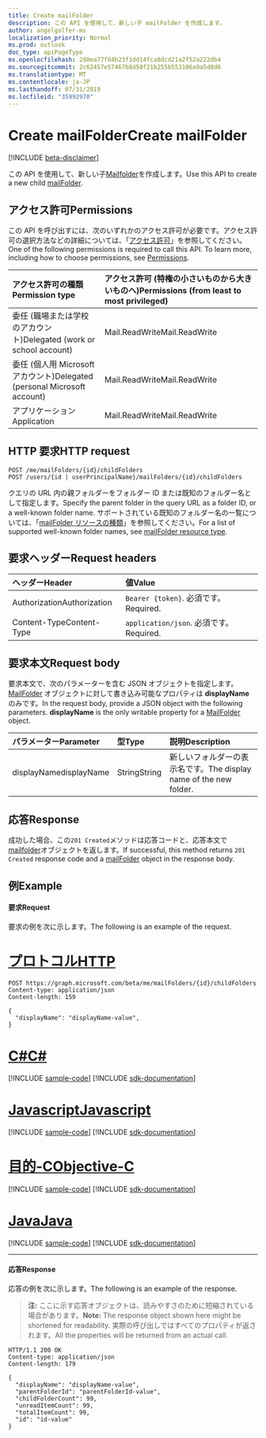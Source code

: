 ```yaml
---
title: Create mailFolder
description: この API を使用して、新しい子 mailFolder を作成します。
author: angelgolfer-ms
localization_priority: Normal
ms.prod: outlook
doc_type: apiPageType
ms.openlocfilehash: 2d0ea77f84b23f1dd14fca8dcd21a2f52a222db4
ms.sourcegitcommit: 2c62457e57467b8d50f21b255b553106a9a5d8d6
ms.translationtype: MT
ms.contentlocale: ja-JP
ms.lasthandoff: 07/31/2019
ms.locfileid: "35992970"
---
```

# <a name="create-mailfolder"></a><span data-ttu-id="7120a-103">Create mailFolder</span><span class="sxs-lookup"><span data-stu-id="7120a-103">Create mailFolder</span></span>

[!INCLUDE [beta-disclaimer](../../includes/beta-disclaimer.md)]

<span data-ttu-id="7120a-104">この API を使用して、新しい子[Mailfolder](../resources/mailfolder.md)を作成します。</span><span class="sxs-lookup"><span data-stu-id="7120a-104">Use this API to create a new child [mailFolder](../resources/mailfolder.md).</span></span>

## <a name="permissions"></a><span data-ttu-id="7120a-105">アクセス許可</span><span class="sxs-lookup"><span data-stu-id="7120a-105">Permissions</span></span>

<span data-ttu-id="7120a-p101">この API を呼び出すには、次のいずれかのアクセス許可が必要です。アクセス許可の選択方法などの詳細については、「[アクセス許可](/graph/permissions-reference)」を参照してください。</span><span class="sxs-lookup"><span data-stu-id="7120a-p101">One of the following permissions is required to call this API. To learn more, including how to choose permissions, see [Permissions](/graph/permissions-reference).</span></span>

| <span data-ttu-id="7120a-108">アクセス許可の種類</span><span class="sxs-lookup"><span data-stu-id="7120a-108">Permission type</span></span> | <span data-ttu-id="7120a-109">アクセス許可 (特権の小さいものから大きいものへ)</span><span class="sxs-lookup"><span data-stu-id="7120a-109">Permissions (from least to most privileged)</span></span> |
|:----------------|:--------------------------------------------|
|<span data-ttu-id="7120a-110">委任 (職場または学校のアカウント)</span><span class="sxs-lookup"><span data-stu-id="7120a-110">Delegated (work or school account)</span></span> | <span data-ttu-id="7120a-111">Mail.ReadWrite</span><span class="sxs-lookup"><span data-stu-id="7120a-111">Mail.ReadWrite</span></span>    |
|<span data-ttu-id="7120a-112">委任 (個人用 Microsoft アカウント)</span><span class="sxs-lookup"><span data-stu-id="7120a-112">Delegated (personal Microsoft account)</span></span> | <span data-ttu-id="7120a-113">Mail.ReadWrite</span><span class="sxs-lookup"><span data-stu-id="7120a-113">Mail.ReadWrite</span></span>    |
|<span data-ttu-id="7120a-114">アプリケーション</span><span class="sxs-lookup"><span data-stu-id="7120a-114">Application</span></span> | <span data-ttu-id="7120a-115">Mail.ReadWrite</span><span class="sxs-lookup"><span data-stu-id="7120a-115">Mail.ReadWrite</span></span> |

## <a name="http-request"></a><span data-ttu-id="7120a-116">HTTP 要求</span><span class="sxs-lookup"><span data-stu-id="7120a-116">HTTP request</span></span>

<!-- { "blockType": "ignored" } -->

```http
POST /me/mailFolders/{id}/childFolders
POST /users/{id | userPrincipalName}/mailFolders/{id}/childFolders
```

<span data-ttu-id="7120a-117">クエリの URL 内の親フォルダーをフォルダー ID または既知のフォルダー名として指定します。</span><span class="sxs-lookup"><span data-stu-id="7120a-117">Specify the parent folder in the query URL as a folder ID, or a well-known folder name.</span></span> <span data-ttu-id="7120a-118">サポートされている既知のフォルダー名の一覧については、「[mailFolder リソースの種類](../resources/mailfolder.md)」を参照してください。</span><span class="sxs-lookup"><span data-stu-id="7120a-118">For a list of supported well-known folder names, see [mailFolder resource type](../resources/mailfolder.md).</span></span>

## <a name="request-headers"></a><span data-ttu-id="7120a-119">要求ヘッダー</span><span class="sxs-lookup"><span data-stu-id="7120a-119">Request headers</span></span>

| <span data-ttu-id="7120a-120">ヘッダー</span><span class="sxs-lookup"><span data-stu-id="7120a-120">Header</span></span> | <span data-ttu-id="7120a-121">値</span><span class="sxs-lookup"><span data-stu-id="7120a-121">Value</span></span> |
|:-------|:------|
| <span data-ttu-id="7120a-122">Authorization</span><span class="sxs-lookup"><span data-stu-id="7120a-122">Authorization</span></span> | <span data-ttu-id="7120a-123">`Bearer {token}`.</span><span class="sxs-lookup"><span data-stu-id="7120a-123"></span></span> <span data-ttu-id="7120a-124">必須です。</span><span class="sxs-lookup"><span data-stu-id="7120a-124">Required.</span></span> |
| <span data-ttu-id="7120a-125">Content-Type</span><span class="sxs-lookup"><span data-stu-id="7120a-125">Content-Type</span></span> | <span data-ttu-id="7120a-126">`application/json`.</span><span class="sxs-lookup"><span data-stu-id="7120a-126"></span></span> <span data-ttu-id="7120a-127">必須です。</span><span class="sxs-lookup"><span data-stu-id="7120a-127">Required.</span></span> |

## <a name="request-body"></a><span data-ttu-id="7120a-128">要求本文</span><span class="sxs-lookup"><span data-stu-id="7120a-128">Request body</span></span>

<span data-ttu-id="7120a-p105">要求本文で、次のパラメーターを含む JSON オブジェクトを指定します。[MailFolder](../resources/mailfolder.md) オブジェクトに対して書き込み可能なプロパティは **displayName** のみです。</span><span class="sxs-lookup"><span data-stu-id="7120a-p105">In the request body, provide a JSON object with the following parameters. **displayName** is the only writable property for a [MailFolder](../resources/mailfolder.md) object.</span></span>

| <span data-ttu-id="7120a-131">パラメーター</span><span class="sxs-lookup"><span data-stu-id="7120a-131">Parameter</span></span> | <span data-ttu-id="7120a-132">型</span><span class="sxs-lookup"><span data-stu-id="7120a-132">Type</span></span> | <span data-ttu-id="7120a-133">説明</span><span class="sxs-lookup"><span data-stu-id="7120a-133">Description</span></span> |
|:----------|:-----|:------------|
|<span data-ttu-id="7120a-134">displayName</span><span class="sxs-lookup"><span data-stu-id="7120a-134">displayName</span></span>|<span data-ttu-id="7120a-135">String</span><span class="sxs-lookup"><span data-stu-id="7120a-135">String</span></span>|<span data-ttu-id="7120a-136">新しいフォルダーの表示名です。</span><span class="sxs-lookup"><span data-stu-id="7120a-136">The display name of the new folder.</span></span>|

## <a name="response"></a><span data-ttu-id="7120a-137">応答</span><span class="sxs-lookup"><span data-stu-id="7120a-137">Response</span></span>

<span data-ttu-id="7120a-138">成功した場合、この`201 Created`メソッドは応答コードと、応答本文で[mailfolder](../resources/mailfolder.md)オブジェクトを返します。</span><span class="sxs-lookup"><span data-stu-id="7120a-138">If successful, this method returns `201 Created` response code and a [mailFolder](../resources/mailfolder.md) object in the response body.</span></span>

## <a name="example"></a><span data-ttu-id="7120a-139">例</span><span class="sxs-lookup"><span data-stu-id="7120a-139">Example</span></span>

#### <a name="request"></a><span data-ttu-id="7120a-140">要求</span><span class="sxs-lookup"><span data-stu-id="7120a-140">Request</span></span>

<span data-ttu-id="7120a-141">要求の例を次に示します。</span><span class="sxs-lookup"><span data-stu-id="7120a-141">The following is an example of the request.</span></span>

# <a name="httptabhttp"></a>[<span data-ttu-id="7120a-142">プロトコル</span><span class="sxs-lookup"><span data-stu-id="7120a-142">HTTP</span></span>](#tab/http)
<!-- {
  "blockType": "request",
  "name": "create_mailfolder_from_mailfolder"
}-->

```http
POST https://graph.microsoft.com/beta/me/mailFolders/{id}/childFolders
Content-type: application/json
Content-length: 159

{
  "displayName": "displayName-value",
}
```
# <a name="ctabcsharp"></a>[<span data-ttu-id="7120a-143">C#</span><span class="sxs-lookup"><span data-stu-id="7120a-143">C#</span></span>](#tab/csharp)
[!INCLUDE [sample-code](../includes/snippets/csharp/create-mailfolder-from-mailfolder-csharp-snippets.md)]
[!INCLUDE [sdk-documentation](../includes/snippets/snippets-sdk-documentation-link.md)]

# <a name="javascripttabjavascript"></a>[<span data-ttu-id="7120a-144">Javascript</span><span class="sxs-lookup"><span data-stu-id="7120a-144">Javascript</span></span>](#tab/javascript)
[!INCLUDE [sample-code](../includes/snippets/javascript/create-mailfolder-from-mailfolder-javascript-snippets.md)]
[!INCLUDE [sdk-documentation](../includes/snippets/snippets-sdk-documentation-link.md)]

# <a name="objective-ctabobjc"></a>[<span data-ttu-id="7120a-145">目的-C</span><span class="sxs-lookup"><span data-stu-id="7120a-145">Objective-C</span></span>](#tab/objc)
[!INCLUDE [sample-code](../includes/snippets/objc/create-mailfolder-from-mailfolder-objc-snippets.md)]
[!INCLUDE [sdk-documentation](../includes/snippets/snippets-sdk-documentation-link.md)]

# <a name="javatabjava"></a>[<span data-ttu-id="7120a-146">Java</span><span class="sxs-lookup"><span data-stu-id="7120a-146">Java</span></span>](#tab/java)
[!INCLUDE [sample-code](../includes/snippets/java/create-mailfolder-from-mailfolder-java-snippets.md)]
[!INCLUDE [sdk-documentation](../includes/snippets/snippets-sdk-documentation-link.md)]

---


#### <a name="response"></a><span data-ttu-id="7120a-147">応答</span><span class="sxs-lookup"><span data-stu-id="7120a-147">Response</span></span>

<span data-ttu-id="7120a-148">応答の例を次に示します。</span><span class="sxs-lookup"><span data-stu-id="7120a-148">The following is an example of the response.</span></span>

> <span data-ttu-id="7120a-149">**注:** ここに示す応答オブジェクトは、読みやすさのために短縮されている場合があります。</span><span class="sxs-lookup"><span data-stu-id="7120a-149">**Note:** The response object shown here might be shortened for readability.</span></span> <span data-ttu-id="7120a-150">実際の呼び出しではすべてのプロパティが返されます。</span><span class="sxs-lookup"><span data-stu-id="7120a-150">All the properties will be returned from an actual call.</span></span>
<!-- {
  "blockType": "response",
  "truncated": true,
  "@odata.type": "microsoft.graph.mailFolder"
} -->

```http
HTTP/1.1 200 OK
Content-type: application/json
Content-length: 179

{
  "displayName": "displayName-value",
  "parentFolderId": "parentFolderId-value",
  "childFolderCount": 99,
  "unreadItemCount": 99,
  "totalItemCount": 99,
  "id": "id-value"
}
```

<!-- uuid: 8fcb5dbc-d5aa-4681-8e31-b001d5168d79
2015-10-25 14:57:30 UTC -->
<!--
{
  "type": "#page.annotation",
  "description": "Create mailFolder",
  "keywords": "",
  "section": "documentation",
  "tocPath": "",
  "suppressions": [
  ]
}
-->
